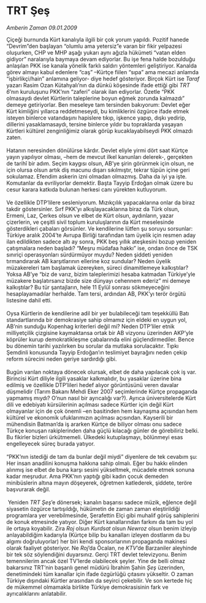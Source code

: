 # TRT Şeş

*Amberin Zaman 09.01.2009*

<div class="taraf_structure_2col_1zq">
<div class="margen_n">



 <p>Çiçeği burnunda Kürt kanalıyla ilgili bir çok yorum yapıldı. Pozitif hanede “Devrim”den başlayan “olumlu ama yetersiz”e varan bir fikir yelpazesi oluşurken, CHP ve MHP aşağı yukarı aynı ağızla hükümeti “vatan elden gidiyor” naralarıyla baymaya devam ediyorlar. Bu işe fena halde bozulduğu anlaşılan PKK ise kanala yönelik farklı saldırı yöntemleri geliştiriyor. Kanalda görev almayı kabul edenlere “caş” –Kürtçe fiilen “sıpa” ama mecazi anlamda “işbirlikçi/hain” anlamına geliyor- diye hedef gösteriyor. Birçok Kürt ise <i>Taraf</i> yazarı Rasim Ozan Kütahyalı’nın da dünkü köşesinde ifade ettiği gibi <i>TRT 6</i>’nın kuruluşunu PKK’nın “zaferi” olarak ilan ediyorlar. Özetle “PKK olmasaydı devlet Kürtlerin taleplerine boyun eğmek zorunda kalmazdı” demeye getiriyorlar. Ben meseleye tam tersinden bakıyorum: Devlet eğer Kürt kimliğini yıllarca reddetmeseydi, bu kimliklerini özgürce ifade etmek isteyen binlerce vatandaşını hapislere tıkıp, işkence yapıp, dışkı yedirip, dillerini yasaklamasaydı, tersine binlerce yıldır bu topraklarda yaşayan Kürtleri kültürel zenginliğimiz olarak görüp kucaklayabilseydi PKK olmazdı zaten. <br/><br/>Hatanın neresinden dönülürse kârdır. Devlet eliyle yirmi dört saat Kürtçe yayın yapılıyor olması, –hem de mevcut ilkel kanunları delerek-, gerçekten de tarihî bir adım. Seçim kaygısı olsun, AB’ye şirin görünmek için olsun, ne için olursa olsun artık diş macunu dışarı sıkılmıştır, tekrar tüpün içine geri sokulamaz. Efendim askerin izni olmadan olmazmış. Daha da iyi ya işte. Komutanlar da evriliyorlar demektir. Başta Tayyip Erdoğan olmak üzere bu cesur karara katkıda bulunan herkesi canı yürekten kutluyorum. <br/><br/>Ve özellikle DTP’lilere sesleniyorum. Mızıkçılık yapacaklarına onlar da biraz takdir göstersinler. Sırf PKK’yı alkışlayacaklarına biraz da Türk olsun, Ermeni, Laz, Çerkes olsun ve elbet de Kürt olsun, aydınların, yazar çizerlerin, ve çeşitli sivil toplum kuruluşlarının da Kürt meselesinde gösterdikleri çabaları görsünler. Ve kendilerine lütfen şu soruyu sorsunlar: Türkiye aralık 2004’te Avrupa Birliği tarafından tam üyelik için resmen aday ilan edildikten sadece altı ay sonra, PKK beş yıllık ateşkesini bozup yeniden çatışmalara neden başladı? “Meşru müdafaa hakkı” ise, ondan önce de TSK sınıriçi operasyonları sürdürmüyor muydu? Neden şiddeti yeniden tırmandırarak AB karşıtlarının ellerine koz sundular? Neden üyelik müzakereleri tam başlamak üzereyken, süreci dinamitlemeye kalkıştılar? Yoksa AB’ye “biz de varız, bizim taleplerimizi hesaba katmadan Türkiye’yle müzakere başlatırsanız bizde size dünyayı cehennem ederiz” mi demeye kalkıştılar? Bu tür şantajların, hele 11 Eylül sonrası sökmeyeceğini hesaplayamadılar herhalde. Tam tersi, ardından AB, PKK’yı terör örgütü listesine dahil etti. <br/><br/>Oysa Kürtlerin de kendilerine adil bir yer bulabileceği tam teşekküllü Batı standartlarında bir demokrasiye sahip olmamız için eldeki en uygun yol, AB’nin sunduğu Kopenhag kriterleri değil mi? Neden DTP’liler etnik milliyetçilik çizgisine kaymaktansa ortak bir AB vizyonu üzerinden AKP’yle köprüler kurup demokratikleşme çabalarında elini güçlendirmediler. Bence bu dönemin tarihi yazılırken bu sorular da mutlaka sorulacaktır. Tıpkı Şemdinli konusunda Tayyip Erdoğan’ın teslimiyet bayrağını neden çekip reform sürecini neden geriye sardırdığı gibi. <br/><br/>Bugün varılan noktaya dönecek olursak, elbet de daha yapılacak çok iş var. Birincisi Kürt diliyle ilgili yasaklar kalkmalıdır, bu yasaklar üzerine bina edilmiş ve özellikle DTP’lileri hedef alıyor görüntüsünü veren davalar düşmelidir (Tarım Bakanı Mehdi Eker 2007 seçimlerinde Kürtçe propaganda yapmamış mıydı? O’nun nasıl bir ayrıcalığı var?). Ayrıca üniversitelerde Kürt dili ve edebiyatı kürsülerinin açılması sadece Kürtler için değil Kürt olmayanlar için de çok önemli –en basitinden hem kaynaşma açısından hem kültürel ve ekonomik ufuklarımızın açılması açısından. Kayserili bir mühendisin Batman’da iş ararken Kürtçe de biliyor olması onu sadece Türkçe konuşan rakiplerinden daha güçlü kılacağı günler de görebiliriz belki. Bu fikirler bizleri ürkütmemeli. Ülkedeki kutuplaşmayı, bölünmeyi esas engelleyecek süreç burada yatıyor. <br/><br/>“PKK’nın istediği de tam da bunlar değil miydi” diyenlere de tek cevabım şu: Her insan anadilini konuşma hakkına sahip olmalı. Eğer bu hakkı elinden alınmış ise elbet de buna karşı sesini yükseltmek, mücadele etmek sonuna kadar meşrudur. Ama PKK’nın yaptığı gibi kadın çocuk demeden minibüslerin altına mayın döşeyerek, öğretmen katlederek, şiddete, teröre başvurarak değil. <br/><br/> Yeniden <i>TRT Şeş</i>’e dönersek; kanalın başarısı sadece müzik, eğlence değil siyasetin özgürce tartışıldığı, hükümetin de zaman zaman eleştirildiği programlara yer verebilmesinde, Şerafettin Elçi gibi muhalif görüş sahiplerini de konuk etmesinde yatıyor. Diğer Kürt kanallarından farkını da tam bu yol ile ortaya koyabilir. Zira <i>Roj</i> olsun <i>Kurdsat</i> olsun <i>Newroz</i> olsun benim izleyip anlayabildiğim kadarıyla (Kürtçe bilip bu kanalları izleyen dostlarım da bu algımı doğruluyorlar) her biri kendi sponsorlarının propaganda makinesi olarak faaliyet gösteriyor. Ne <i>Roj</i>’da Öcalan, ne <i>KTV</i>’de Barzaniler aleyhinde bir tek söz söylendiğini duyarsınız. Gerçi TRT devlet televizyonu. Benim temennilerim ancak özel TV’lerde olabilecek şeyler. Yine de belli olmaz bakarsınız TRT’nin başarılı genel müdürü İbrahim Şahin <i>Şeş</i> üzerinden, denetimindeki tüm kanallar için ifade özgürlüğü çıtasını yükseltir. O zaman Türkiye dışındaki Kürtler arasından da seyirci çekebilir. Ve son kertede hiç de mükemmel olmamakla birlikte Türkiye demokrasisinin fark ve ayrıcalıklarını anlatabilir. </p>

<br/>


<div id="taraf_not">
</div>

</div>


</div>
